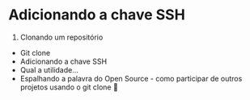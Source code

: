 # Adicionando a chave SSH

1. Clonando um repositório

* Git clone
* Adicionando a chave SSH
* Qual a utilidade…
* Espalhando a palavra do Open Source - como participar de outros projetos usando o git clone 🤯

